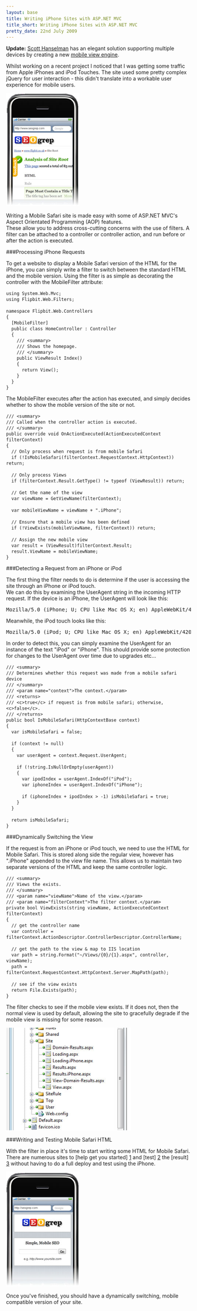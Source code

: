 ```yaml
---
layout: base
title: Writing iPhone Sites with ASP.NET MVC
title_short: Writing iPhone Sites with ASP.NET MVC
pretty_date: 22nd July 2009
---
```


<div class="alert-message block-message info">
    <p>
        <strong>Update:</strong> 
        <a href="http://www.hanselman.com/blog/">Scott Hanselman</a> has an elegant solution supporting multiple devices 
        by creating a new <a href="http://www.hanselman.com/blog/MixMobileWebSitesWithASPNETMVCAndTheMobileBrowserDefinitionFile.aspx">
        mobile view engine</a>.
    </p>
</div>

Whilst working on a recent project I noticed that I was getting some traffic from Apple iPhones and iPod Touches.  The 
site used some pretty complex jQuery for user interaction - this didn't translate into a workable user experience for 
mobile users.

<div class="center">
    <img title="The iPhone displaying a site with regular HTML"  alt="The iPhone displaying a site with regular HTML" src="/content/images/blog/normal-site-on-iphone.jpg" />
</div>

Writing a Mobile Safari site is made easy with some of ASP.NET MVC's Aspect Orientated Programming (AOP) features.  
These allow you to address cross-cutting concerns with the use of filters.  A filter can be attached to a controller 
or controller action, and run before or after the action is executed.

###Processing iPhone Requests

To get a website to display a Mobile Safari version of the HTML for the iPhone, you can simply write a filter to 
switch between the standard HTML and the mobile version.  Using the filter is as simple as decorating the controller 
with the MobileFilter attribute:

    using System.Web.Mvc;
    using Flipbit.Web.Filters;

    namespace Flipbit.Web.Controllers
    {
      [MobileFilter]
      public class HomeController : Controller
      {
        /// <summary>
        /// Shows the homepage.
        /// </summary>
        public ViewResult Index()
        {
          return View();
        }
      }
    }

The MobileFilter executes after the action has executed, and simply decides whether to show the mobile version of the site or not.

    /// <summary>
    /// Called when the controller action is executed.
    /// </summary>
    public override void OnActionExecuted(ActionExecutedContext filterContext)
    {
      // Only process when request is from mobile Safari
      if (!IsMobileSafari(filterContext.RequestContext.HttpContext)) return;

      // Only process Views
      if (filterContext.Result.GetType() != typeof (ViewResult)) return;

      // Get the name of the view
      var viewName = GetViewName(filterContext);

      var mobileViewName = viewName + ".iPhone";

      // Ensure that a mobile view has been defined
      if (!ViewExists(mobileViewName, filterContext)) return;

      // Assign the new mobile view
      var result = (ViewResult)filterContext.Result;
      result.ViewName = mobileViewName;
    }

###Detecting a Request from an iPhone or iPod

The first thing the filter needs to do is determine if the user is accessing the site through an iPhone or iPod touch.  
We can do this by examining the UserAgent string in the incoming HTTP request.  If the device is an iPhone, the UserAgent 
will look like this:

<pre>Mozilla/5.0 (iPhone; U; CPU like Mac OS X; en) AppleWebKit/420+ (KHTML, like Gecko) Version/3.0 Mobile/1C28 Safari/419.3
</pre>

Meanwhile, the iPod touch looks like this:

<pre>Mozilla/5.0 (iPod; U; CPU like Mac OS X; en) AppleWebKit/420.1 (KHTML, like Gecko) Version/3.0 Mobile/3A100a Safari/419.3
</pre>

In order to detect this, you can simply examine the UserAgent for an instance of the text "iPod" or "iPhone".  This should 
provide some protection for changes to the UserAgent over time due to upgrades etc...

    /// <summary>
    /// Determines whether this request was made from a mobile safari device
    /// </summary>
    /// <param name="context">The context.</param>
    /// <returns>
    /// <c>true</c> if request is from mobile safari; otherwise, <c>false</c>.
    /// </returns>
    public bool IsMobileSafari(HttpContextBase context)
    {
      var isMobileSafari = false;

      if (context != null)
      {
        var userAgent = context.Request.UserAgent;

        if (!string.IsNullOrEmpty(userAgent))
        {
          var ipodIndex = userAgent.IndexOf("iPod");
          var iphoneIndex = userAgent.IndexOf("iPhone");

          if (iphoneIndex + ipodIndex > -1) isMobileSafari = true;
        }
      }

      return isMobileSafari;
    }

###Dynamically Switching the View

If the request is from an iPhone or iPod touch, we need to use the HTML for Mobile Safari.  This is stored along side the 
regular view, however has ".iPhone" appended to the view file name.  This allows us to maintain two separate versions of 
the HTML and keep the same controller logic.

    /// <summary>
    /// Views the exists.
    /// </summary>
    /// <param name="viewName">Name of the view.</param>
    /// <param name="filterContext">The filter context.</param>
    private bool ViewExists(string viewName, ActionExecutedContext filterContext)
    {
      // get the controller name
      var controller = filterContext.ActionDescriptor.ControllerDescriptor.ControllerName;

      // get the path to the view & map to IIS location
      var path = string.Format("~/Views/{0}/{1}.aspx", controller, viewName);
      path = filterContext.RequestContext.HttpContext.Server.MapPath(path);

      // see if the view exists
      return File.Exists(path);
    }


The filter checks to see if the mobile view exists.  If it does not, then the normal view is used by default, allowing 
the site to gracefully degrade if the mobile view is missing for some reason.

<div class="center">
    <img title="Mobile views along side regular ones in Visual Studio" alt="Mobile views along side regular ones in Visual Studio" src="/content/images/blog/mobile-mvc-views.jpg" />
</div>

###Writing and Testing Mobile Safari HTML

With the filter in place it's time to start writing some HTML for Mobile Safari.  There are numerous sites to [help get you started] [1] 
and [test] [2] the [result] [3] without having to do a full deploy and test using the iPhone.

<div class="center top-margin">
    <img title="The iPhone displaying a site with Mobile Safari HTML" alt="The iPhone displaying a site with Mobile Safari HTML" src="/content/images/blog/mobile-safari-site-on-iphone.jpg" />
</div>

Once you've finished, you should have a dynamically switching, mobile compatible version of your site.

  [1]: http://www.modmyi.com/forums/web-apps/637-iphone-web-page-template.html "iPhone Web Page Template"
  [2]: http://labs.blackbaud.com/NetCommunity/article?artid=662 "Windows iPhone Emulator"
  [3]: http://iphonetester.com/ "Online iPhone tester"